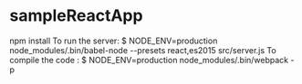 # sampleReactApp

npm install
To run the server: $ NODE_ENV=production node_modules/.bin/babel-node --presets react,es2015 src/server.js
To compile the code : $ NODE_ENV=production node_modules/.bin/webpack -p
